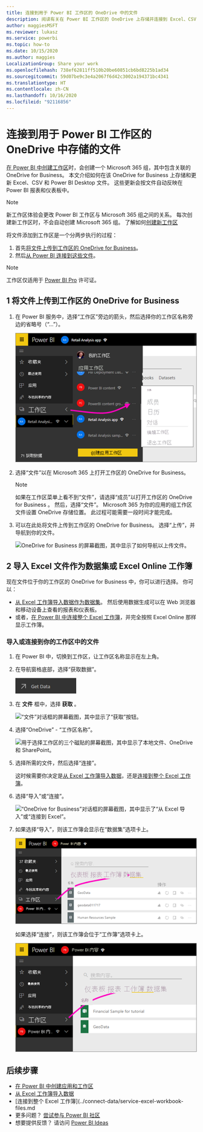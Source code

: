 ```yaml
---
title: 连接到用于 Power BI 工作区的 OneDrive 中的文件
description: 阅读有关在 Power BI 工作区的 OneDrive 上存储并连接到 Excel、CSV 和 Power BI Desktop 文件的信息。
author: maggiesMSFT
ms.reviewer: lukasz
ms.service: powerbi
ms.topic: how-to
ms.date: 10/15/2020
ms.author: maggies
LocalizationGroup: Share your work
ms.openlocfilehash: 738ef62811ff510b20be60851cb6bd8225b1ad34
ms.sourcegitcommit: 59d07be9c3e4a2067f6d42c3002a194371bc4341
ms.translationtype: HT
ms.contentlocale: zh-CN
ms.lasthandoff: 10/16/2020
ms.locfileid: "92116856"
---
```

# <a name="connect-to-files-stored-in-onedrive-for-your-power-bi-workspace"></a>连接到用于 Power BI 工作区的 OneDrive 中存储的文件
[在 Power BI 中创建工作区](service-create-workspaces.md)时，会创建一个 Microsoft 365 组，其中包含关联的 OneDrive for Business。 本文介绍如何在该 OneDrive for Business 上存储和更新 Excel、CSV 和 Power BI Desktop 文件。 这些更新会按文件自动反映在 Power BI 报表和仪表板中。

> [!NOTE]
> 新工作区体验会更改 Power BI 工作区与 Microsoft 365 组之间的关系。 每次创建新工作区时，不会自动创建 Microsoft 365 组。 了解如何[创建新工作区](service-create-the-new-workspaces.md)

将文件添加到工作区是一个分两步执行的过程： 

1. 首先[将文件上传到工作区的 OneDrive for Business](#1-upload-files-to-the-onedrive-for-business-for-your-workspace)。
2. 然后[从 Power BI 连接到这些文件](#2-import-excel-files-as-datasets-or-as-excel-online-workbooks)。

> [!NOTE]
> 工作区仅适用于 [Power BI Pro](../fundamentals/service-features-license-type.md) 许可证。
> 

## <a name="1-upload-files-to-the-onedrive-for-business-for-your-workspace"></a>1 将文件上传到工作区的 OneDrive for Business
1. 在 Power BI 服务中，选择“工作区”旁边的箭头，然后选择你的工作区名称旁边的省略号（“…”）。 
   
   ![Power BI 工作区的屏幕截图，其中显示了所选工作区名称。](media/service-connect-to-files-in-app-workspace-onedrive-for-business/power-bi-app-ellipsis.png)
2. 选择“文件”以在 Microsoft 365 上打开工作区的 OneDrive for Business。
   
   > [!NOTE]
   > 如果在工作区菜单上看不到“文件”，请选择“成员”以打开工作区的 OneDrive for Business 。 然后，选择“文件”。 Microsoft 365 为你的应用的组工作区文件设置 OneDrive 存储位置。 此过程可能需要一段时间才能完成。
   > 
   > 
3. 可以在此处将文件上传到工作区的 OneDrive for Business。 选择“上传”，并导航到你的文件。
   
   ![OneDrive for Business 的屏幕截图，其中显示了如何导航以上传文件。](media/service-connect-to-files-in-app-workspace-onedrive-for-business/pbi_grpfilesonedrive.png)

## <a name="2-import-excel-files-as-datasets-or-as-excel-online-workbooks"></a>2 导入 Excel 文件作为数据集或 Excel Online 工作簿
现在文件位于你的工作区的 OneDrive for Business 中，你可以进行选择。 你可以： 

* [从 Excel 工作簿导入数据作为数据集](../connect-data/service-get-data-from-files.md)。 然后使用数据生成可以在 Web 浏览器和移动设备上查看的报表和仪表板。
* 或者，[在 Power BI 中连接整个 Excel 工作簿](../connect-data/service-excel-workbook-files.md)，并完全按照 Excel Online 那样显示工作簿。

### <a name="import-or-connect-to-the-files-in-your-workspace"></a>导入或连接到你的工作区中的文件
1. 在 Power BI 中，切换到工作区，让工作区名称显示在左上角。 
2. 在导航窗格底部，选择“获取数据”。 
   
   ![在导航窗格中显示的“获取数据”按钮的屏幕截图。](media/service-connect-to-files-in-app-workspace-onedrive-for-business/power-bi-app-get-data-button.png)
3. 在 **文件** 框中，选择 **获取** 。
   
   ![“文件”对话框的屏幕截图，其中显示了“获取”按钮。](media/service-connect-to-files-in-app-workspace-onedrive-for-business/pbi_getfiles.png)
4. 选择“OneDrive” - “工作区名称”。
   
    ![用于选择工作区的三个磁贴的屏幕截图，其中显示了本地文件、OneDrive 和 SharePoint。](media/service-connect-to-files-in-app-workspace-onedrive-for-business/pbi_grp_one_drive_shrpt.png)
5. 选择所需的文件，然后选择“连接”。
   
    这时候需要你决定是[从 Excel 工作簿导入数据](../connect-data/service-get-data-from-files.md)，还是[连接到整个 Excel 工作簿](../connect-data/service-excel-workbook-files.md)。
6. 选择“导入”或“连接”。
   
    ![“OneDrive for Business”对话框的屏幕截图，其中显示了“从 Excel 导入”或“连接到 Excel”。](media/service-connect-to-files-in-app-workspace-onedrive-for-business/pbi_importexceldataorwholecrop.png)
7. 如果选择“导入”，则该工作簿会显示在“数据集”选项卡上。 
   
    ![Power BI 中“工作区”的屏幕截图，其中显示了“数据集”选项卡。](media/service-connect-to-files-in-app-workspace-onedrive-for-business/power-bi-app-excel-file-import.png)
   
    如果选择“连接”，则该工作簿会位于“工作簿”选项卡上。
   
    ![Power BI 中“工作区”的屏幕截图，其中显示了“工作簿”选项卡。](media/service-connect-to-files-in-app-workspace-onedrive-for-business/power-bi-app-excel-file-connect.png)

## <a name="next-steps"></a>后续步骤
* [在 Power BI 中创建应用和工作区](../collaborate-share/service-create-distribute-apps.md)
* [从 Excel 工作簿导入数据](../connect-data/service-get-data-from-files.md)
* [连接到整个 Excel 工作簿](../connect-data/service-excel-workbook-files.md
* 更多问题？ [尝试参与 Power BI 社区](https://community.powerbi.com/)
* 想要提供反馈？ 请访问 [Power BI Ideas](https://ideas.powerbi.com/forums/265200-power-bi)
